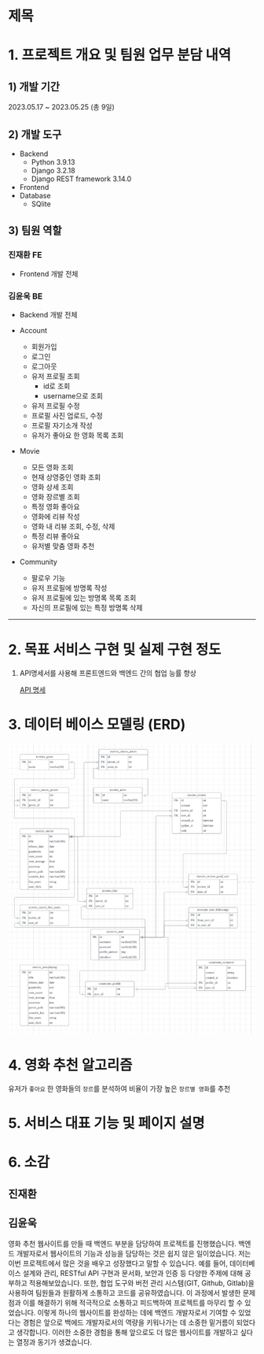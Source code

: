 # 제목

# 1. **프로젝트 개요 및 팀원 업무 분담 내역**

## 1) 개발 기간

2023.05.17 ~ 2023.05.25 (총 9일)

## 2) 개발 도구

- Backend
    - Python 3.9.13
    - Django 3.2.18
    - Django REST framework 3.14.0
- Frontend
- Database
    - SQlite

## 3) 팀원 역할

### 진재환 FE

- Frontend 개발 전체



### 김윤욱 BE

- Backend 개발 전체
-  Account
    - 회원가입
    - 로그인
    - 로그아웃
    - 유저 프로필 조회
        - id로 조회
        - username으로 조회
    - 유저 프로필 수정
    - 프로필 사진 업로드, 수정
    - 프로필 자기소개 작성
    - 유저가 좋아요 한 영화 목록 조회

- Movie
    - 모든 영화 조회
    - 현재 상영중인 영화 조회
    - 영화 상세 조회
    - 영화 장르별 조회
    - 특정 영화 좋아요
    - 영화에 리뷰 작성
    - 영화 내 리뷰 조회, 수정, 삭제
    - 특정 리뷰 좋아요
    - 유저별 맞춤 영화 추천

- Community
    - 팔로우 기능
    - 유저 프로필에 방명록 작성
    - 유저 프로필에 있는 방명록 목록 조회
    - 자신의 프로필에 있는 특정 방명록 삭제


---

# 2. 목표 서비스 구현 및 실제 구현 정도

1. API명세서를 사용해 프론트엔드와 백엔드 간의 협업 능률 향상

    [API 명세](https://www.notion.so/42465bfdbc4a4c75a1d7c8b7819d2d73?v=c345e91b8ee647a7979c0e485f5d2e97&pvs=4)


# 3. 데이터 베이스 모델링 (ERD)

![1팀erd](readme.assets/erd.png)

# 4. 영화 추천 알고리즘

유저가 `좋아요` 한 영화들의 `장르`를 분석하여 비율이 가장 높은 `장르별 영화`를 추천

# 5. 서비스 대표 기능 및 페이지 설명

# 6. 소감
## 진재환

## 김윤욱
영화 추천 웹사이트를 만들 때 백엔드 부분을 담당하여 프로젝트를 진행했습니다. 
백엔드 개발자로서 웹사이트의 기능과 성능을 담당하는 것은 쉽지 않은 일이었습니다. 
저는 이번 프로젝트에서 많은 것을 배우고 성장했다고 말할 수 있습니다. 예를 들어, 데이터베이스 설계와 관리, RESTful API 구현과 문서화, 보안과 인증 등 다양한 주제에 대해 공부하고 적용해보았습니다. 또한, 협업 도구와 버전 관리 시스템(GIT, Github, Gitlab)을 사용하여 팀원들과 원활하게 소통하고 코드를 공유하였습니다. 이 과정에서 발생한 문제점과 이를 해결하기 위해 적극적으로 소통하고 피드백하여 프로젝트를 마무리 할 수 있었습니다. 
이렇게 하나의 웹사이트를 완성하는 데에 백엔드 개발자로서 기여할 수 있었다는 경험은 앞으로 백에드 개발자로서의 역량을 키워나가는 데 소중한 밑거름이 되었다고 생각합니다. 
이러한 소중한 경험을 통해 앞으로도 더 많은 웹사이트를 개발하고 싶다는 열정과 동기가 생겼습니다.
